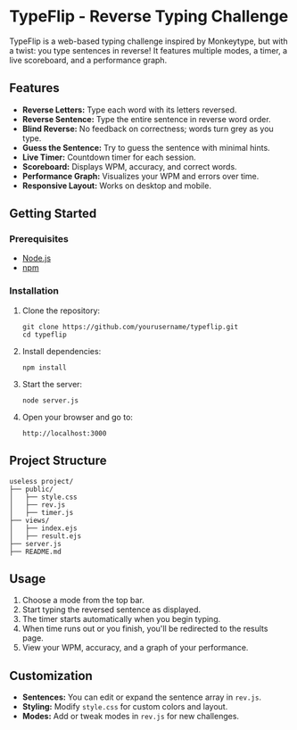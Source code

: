 # TypeFlip - Reverse Typing Challenge

TypeFlip is a web-based typing challenge inspired by Monkeytype, but with a twist: you type sentences in reverse! It features multiple modes, a timer, a live scoreboard, and a performance graph.

## Features

- **Reverse Letters:** Type each word with its letters reversed.
- **Reverse Sentence:** Type the entire sentence in reverse word order.
- **Blind Reverse:** No feedback on correctness; words turn grey as you type.
- **Guess the Sentence:** Try to guess the sentence with minimal hints.
- **Live Timer:** Countdown timer for each session.
- **Scoreboard:** Displays WPM, accuracy, and correct words.
- **Performance Graph:** Visualizes your WPM and errors over time.
- **Responsive Layout:** Works on desktop and mobile.

## Getting Started

### Prerequisites

- [Node.js](https://nodejs.org/)
- [npm](https://www.npmjs.com/)

### Installation

1. Clone the repository:
    ```
    git clone https://github.com/yourusername/typeflip.git
    cd typeflip
    ```

2. Install dependencies:
    ```
    npm install
    ```

3. Start the server:
    ```
    node server.js
    ```

4. Open your browser and go to:
    ```
    http://localhost:3000
    ```

## Project Structure

```
useless project/
├── public/
│   ├── style.css
│   ├── rev.js
│   ├── timer.js
├── views/
│   ├── index.ejs
│   ├── result.ejs
├── server.js
├── README.md
```

## Usage

1. Choose a mode from the top bar.
2. Start typing the reversed sentence as displayed.
3. The timer starts automatically when you begin typing.
4. When time runs out or you finish, you'll be redirected to the results page.
5. View your WPM, accuracy, and a graph of your performance.

## Customization

- **Sentences:** You can edit or expand the sentence array in `rev.js`.
- **Styling:** Modify `style.css` for custom colors and layout.
- **Modes:** Add or tweak modes in `rev.js` for new challenges.

